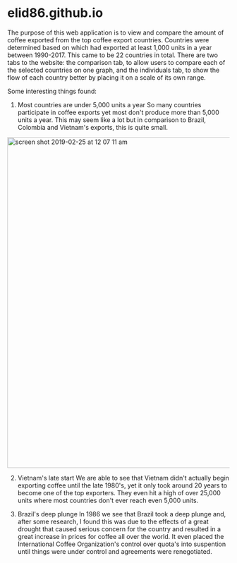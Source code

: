 # elid86.github.io


The purpose of this web application is to view and compare the amount of coffee exported from the top coffee export countries. Countries were determined based on which had exported at least 1,000 units in a year between 1990-2017. This came to be 22 countries in total. 
There are two tabs to the website: the comparison tab, to allow users to compare each of the selected countries on one graph, and the individuals tab, to show the flow of each country better by placing it on a scale of its own range. 

Some interesting things found:

1. Most countries are under 5,000 units a year
So many countries participate in coffee exports yet most don't produce more than 5,000 units a year. This may seem like a lot but in comparison to Brazil, Colombia and Vietnam's exports, this is quite small. 

<img width="750" alt="screen shot 2019-02-25 at 12 07 11 am" src="https://user-images.githubusercontent.com/45048090/53317875-f945e980-3892-11e9-8ec1-b5c782ce72be.png">

2. Vietnam's late start
We are able to see that Vietnam didn't actually begin exporting coffee until the late 1980's, yet it only took around 20 years to become one of the top exporters. They even hit a high of over 25,000 units where most countries don't ever reach even 5,000 units. 

3. Brazil's deep plunge
In 1986 we see that Brazil took a deep plunge and, after some research, I found this was due to the effects of a great drought that caused serious concern for the country and resulted in a great increase in prices for coffee all over the world. It even placed the International Coffee Organization's control over quota's into suspention until things were under control and agreements were renegotiated. 

